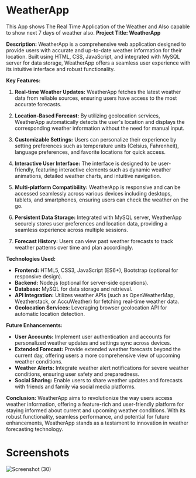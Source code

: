 # WeatherApp
This App shows The Real Time Application of the Weather and Also capable to show next 7 days of weather also.
**Project Title: WeatherApp**

**Description:**
WeatherApp is a comprehensive web application designed to provide users with accurate and up-to-date weather information for their location. Built using HTML, CSS, JavaScript, and integrated with MySQL server for data storage, WeatherApp offers a seamless user experience with its intuitive interface and robust functionality.

**Key Features:**
1. **Real-time Weather Updates:** WeatherApp fetches the latest weather data from reliable sources, ensuring users have access to the most accurate forecasts.
   
2. **Location-Based Forecast:** By utilizing geolocation services, WeatherApp automatically detects the user's location and displays the corresponding weather information without the need for manual input.

3. **Customizable Settings:** Users can personalize their experience by setting preferences such as temperature units (Celsius, Fahrenheit), language preferences, and favorite locations for quick access.

4. **Interactive User Interface:** The interface is designed to be user-friendly, featuring interactive elements such as dynamic weather animations, detailed weather charts, and intuitive navigation.

5. **Multi-platform Compatibility:** WeatherApp is responsive and can be accessed seamlessly across various devices including desktops, tablets, and smartphones, ensuring users can check the weather on the go.

6. **Persistent Data Storage:** Integrated with MySQL server, WeatherApp securely stores user preferences and location data, providing a seamless experience across multiple sessions.

7. **Forecast History:** Users can view past weather forecasts to track weather patterns over time and plan accordingly.

**Technologies Used:**
- **Frontend:** HTML5, CSS3, JavaScript (ES6+), Bootstrap (optional for responsive design).
- **Backend:** Node.js (optional for server-side operations).
- **Database:** MySQL for data storage and retrieval.
- **API Integration:** Utilizes weather APIs (such as OpenWeatherMap, Weatherstack, or AccuWeather) for fetching real-time weather data.
- **Geolocation Services:** Leveraging browser geolocation API for automatic location detection.
  
**Future Enhancements:**
- **User Accounts:** Implement user authentication and accounts for personalized weather updates and settings sync across devices.
- **Extended Forecast:** Provide extended weather forecasts beyond the current day, offering users a more comprehensive view of upcoming weather conditions.
- **Weather Alerts:** Integrate weather alert notifications for severe weather conditions, ensuring user safety and preparedness.
- **Social Sharing:** Enable users to share weather updates and forecasts with friends and family via social media platforms.

**Conclusion:**
WeatherApp aims to revolutionize the way users access weather information, offering a feature-rich and user-friendly platform for staying informed about current and upcoming weather conditions. With its robust functionality, seamless performance, and potential for future enhancements, WeatherApp stands as a testament to innovation in weather forecasting technology.
# Screenshots
![Screenshot (30)](https://github.com/BishwanathKumarPanda/Hotel-Reservation-System/assets/138992024/cf88b22a-73a8-46e7-8084-9cf0169dd2ed)
